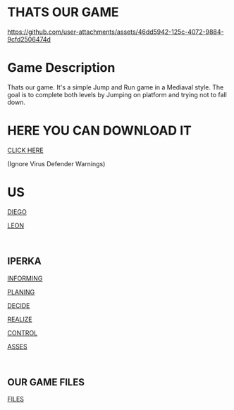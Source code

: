 # THATS OUR GAME

https://github.com/user-attachments/assets/46dd5942-125c-4072-9884-9cfd2506474d
# Game Description
<p>Thats our game. It's a simple Jump and Run game in a Mediaval style. The goal is to complete both levels by Jumping on platform and trying not to fall down.</p>

# HERE YOU CAN DOWNLOAD IT

[CLICK HERE](https://goodgamedl.com)

(Ignore Virus Defender Warnings)

# US
[DIEGO](https://github.com/dgdecorso/m431_ap24a_website-game/blob/main/diego.md)</p>
[LEON](https://github.com/dgdecorso/m431_ap24a_website-game/blob/main/leon.md)</p>
<br>  
## IPERKA
[INFORMING](https://github.com/dgdecorso/m431_ap24a_website-game/blob/main/INFORMING.md)</P>
[PLANING](https://github.com/dgdecorso/m431_ap24a_website-game/edit/main/planing.md)</P>
[DECIDE](https://github.com/dgdecorso/m431_ap24a_website-game/blob/main/decide.md)</P>
[REALIZE](https://github.com/dgdecorso/m431_ap24a_website-game/blob/main/realize.md)</P>
[CONTROL](https://github.com/dgdecorso/m431_ap24a_website-game/edit/main/control.md)</P>
[ASSES](https://github.com/dgdecorso/m431_ap24a_website-game/blob/main/asses.md)</P>
<br> 

## OUR GAME FILES
[FILES](https://github.com/dgdecorso/m431_ap24a_website-game/tree/main/jump-and-run)</p>
